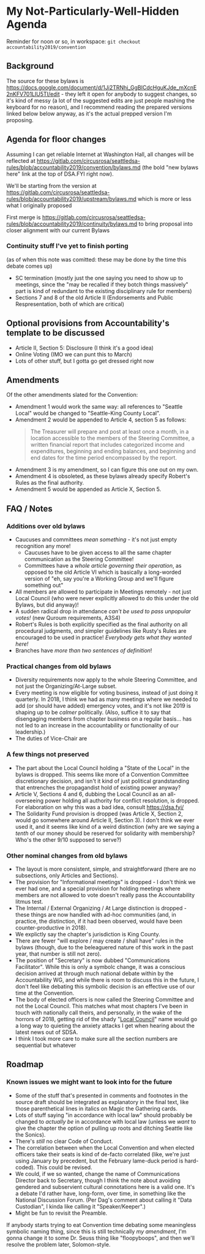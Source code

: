 # My Not-Particularly-Well-Hidden Agenda

Reminder for noon or so, in workspace: `git checkout accountability2019/convention`

## Background

The source for these bylaws is <https://docs.google.com/document/d/1Ji2TRNhj_GgBICdcHguKJde_mXcnE2nKFV701LIU5TI/edit> - they left it open for anybody to suggest changes, so it's kind of messy (a lot of the suggested edits are just people mashing the keyboard for no reason), and I recommend reading the prepared versions linked below below anyway, as it's the actual prepped version I'm proposing.

## Agenda for floor changes

Assuming I can get reliable Internet at Washington Hall, all changes will be reflected at <https://gitlab.com/circusrosa/seattledsa-rules/blob/accountability2019/convention/bylaws.md> (the bold "new bylaws here" link at the top of DSA.FYI right now).

We'll be starting from the version at <https://gitlab.com/circusrosa/seattledsa-rules/blob/accountability2019/upstream/bylaws.md> which is more or less what I originally proposed

First merge is <https://gitlab.com/circusrosa/seattledsa-rules/blob/accountability2019/continuity/bylaws.md> to bring proposal into closer alignment with our current Bylaws

### Continuity stuff I've yet to finish porting

(as of when this note was comitted: these may be done by the time this debate comes up)

- SC termination (mostly just the one saying you need to show up to meetings, since the "may be recalled if they botch things massively" part is kind of redundant to the existing disciplinary rule for members)
- Sections 7 and 8 of the old Article II (Endorsements and Public Respresentation, both of which are critical)

## Optional provisions from Accountability's template to be discussed

- Article II, Section 5: Disclosure (I think it's a good idea)
- Online Voting (IMO we can punt this to March)
- Lots of other stuff, but I gotta go get dressed right now

## Amendments

Of the other amendments slated for the Convention:

- Amendment 1 would work the same way: all references to "Seattle Local" would be changed to "Seattle-King County Local".
- Amendment 2 would be appended to Article 4, section 5 as follows:
  > The Treasurer will prepare and post at least once a month, in a location accessible to the members of the Steering Committee, a written financial report that includes categorized income and expenditures, beginning and ending balances, and beginning and end dates for the time period encompassed by the report.
- Amendment 3 is my amendment, so I can figure this one out on my own.
- Amendment 4 is obsoleted, as these bylaws already specify Robert's Rules as the final authority.
- Amendment 5 would be appended as Article X, Section 5.

## FAQ / Notes

### Additions over old bylaws

- Caucuses and committees *mean something* - it's not just empty recognition any more!
  - Caucuses have to be given access to all the same chapter communication as the Steering Committee!
  - Committees have a *whole article governing their operation*, as opposed to the old Article VI which is basically a long-worded version of "eh, say you're a Working Group and we'll figure something out"
- All members are allowed to participate in Meetings remotely - not just Local Council (who were never explicitly allowed to do this under the old Bylaws, but did anyway)!
- A sudden radical drop in attendance *can't be used to pass unpopular votes!* (new Quroum requirements, A3S4)
- Robert's Rules is both explicitly specified as the final authority on all procedural judgments, *and* simpler guidelines like Rusty's Rules are encouraged to be used in practice! *Everybody gets what they wanted here!*
- Branches have *more than two sentences of definition*!

### Practical changes from old bylaws

- Diversity requirements now apply to the whole Steering Committee, and not just the Organizing/At-Large subset.
- Every meeting is now eligible for voting business, instead of just doing it quarterly. In 2018, I think we had as many meetings where we needed to add (or should have added) emergency votes, and it's not like 2019 is shaping up to be *calmer* politically. (Also, suffice it to say that disengaging members from chapter business on a regular basis... has not led to an increase in the accountability or functionality of our leadership.)
- The duties of Vice-Chair are

### A few things not preserved

- The part about the Local Council holding a "State of the Local" in the bylaws is dropped. This seems like more of a Convention Committee discretionary decision, and isn't it kind of just political grandstanding that entrenches the propagandist hold of existing power anyway?
- Article V, Sections 4 and 6, dubbing the Local Council as an all-overseeing power holding all authority for conflict resolution, is dropped. For elaboration on why this was a bad idea, consult <https://dsa.fyi/>
- The Solidarity Fund provision is dropped (was Article X, Section 2, would go somewhere around Article II, Section 3). I don't think we ever used it, and it seems like kind of a weird distinction (why are we saying a *tenth* of our money should be reserved for solidarity with membership? Who's the other 9/10 supposed to serve?)

### Other nominal changes from old bylaws

- The layout is more consistent, simple, and straightforward (there are no subsections, only Articles and Sections).
- The provision for "Informational meetings" is dropped - I don't think we ever had one, and a special provision for holding meetings where members are not allowed to vote doesn't really pass the Accountability litmus test.
- The Internal / External Organizing / At Large distinction is dropped - these things are now handled with ad-hoc communities (and, in practice, the distinction, if it had been observed, would have been counter-productive in 2018).
- We explictly say the chapter's jurisdiction is King County.
- There are fewer "will explore / may create / shall have" rules in the bylaws (though, due to the beleaguered nature of this work in the past year, that number is still not zero).
- The position of "Secretary" is now dubbed "Communications Facilitator". While this is only a symbolc change, it was a conscious decision arrived at through much national debate within by the Accountability WG, and while there is room to discuss this in the future, I don't feel like debating this symbolic decision is an effective use of our time at the Convention.
- The body of elected officers is now called the Steering Committee and not the Local Council. This matches what most chapters I've been in touch with nationally call theirs, and personally, in the wake of the horrors of 2018, getting rid of the shady "[Local Council][Betty]" name would go a long way to quieting the anxiety attacks I get when hearing about the latest news out of SDSA.
- I think I took more care to make sure all the section numbers are sequential but whatever

[Betty]: https://www.youtube.com/watch?v=rRwveaw1oK0

## Roadmap

### Known issues we might want to look into for the future

- Some of the stuff that's presented in comments and footnotes in the source draft should be integrated as explanatory in the final text, like those parenthetical lines in italics on Magic the Gathering cards.
- Lots of stuff saying "in accordance with local law" should probably be changed to *actually be* in accordance with local law (unless we *want* to give the chapter the option of pulling up roots and ditching Seattle like the Sonics).
- There's *still* no clear Code of Conduct.
- The correlation between when the Local Convention and when elected officers take their seats is kind of de-facto correlated (like, we're just using January by precedent, but the February lame-duck period is hard-coded). This could be revised.
- We could, if we so wanted, change the name of Communications Director back to Secretary, though I think the note about avoiding gendered and subservient cultural connotations here is a valid one. It's a debate I'd rather have, long-form, over time, in something like the National Discussion Forum. (Per Dag's comment about calling it "Data Custodian", I kinda like calling it "Speaker/Keeper".)
- Might be fun to revisit the Preamble.

If anybody starts trying to eat Convention time debating some meaningless symbolic naming thing, since this is still technically *my amendment*, I'm gonna change it to some Dr. Seuss thing like "floopyboops", and then we'll resolve the problem later, Solomon-style.
